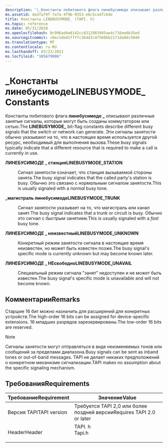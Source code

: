 ```yaml
---
description: '\_Константы побитового флага линебусимоде описывают различные занятые сигналы, которые могут быть созданы коммутатором или сетью. Эти сигналы занятости обычно указывают на то, что в настоящее время используется другой ресурс, необходимый для выполнения вызова.'
ms.assetid: 4a3fa79f-7a7a-4f9b-9353-e6c5ca4fcb4e
title: Константы LINEBUSYMODE_ (TAPI. h)
ms.topic: reference
ms.date: 05/31/2018
ms.openlocfilehash: 0c996ad4e6142cc8312983945ae4c716ee0b35ed
ms.sourcegitcommit: c8ec1ded1ffffc364d3c4f560bb2171da0dc5040
ms.translationtype: MT
ms.contentlocale: ru-RU
ms.lasthandoff: 03/22/2021
ms.locfileid: "105679906"
---
```

# <a name="linebusymode_-constants"></a><span data-ttu-id="e00c9-104">\_Константы линебусимоде</span><span class="sxs-lookup"><span data-stu-id="e00c9-104">LINEBUSYMODE\_ Constants</span></span>

<span data-ttu-id="e00c9-105">Константы побитового флага **линебусимоде \_** описывают различные занятые сигналы, которые могут быть созданы коммутатором или сетью.</span><span class="sxs-lookup"><span data-stu-id="e00c9-105">The **LINEBUSYMODE\_** bit-flag constants describe different busy signals that the switch or network can generate.</span></span> <span data-ttu-id="e00c9-106">Эти сигналы занятости обычно указывают на то, что в настоящее время используется другой ресурс, необходимый для выполнения вызова.</span><span class="sxs-lookup"><span data-stu-id="e00c9-106">These busy signals typically indicate that a different resource that is required to make a call is currently in use.</span></span>

<dl> <dt>

<span data-ttu-id="e00c9-107"><span id="LINEBUSYMODE_STATION"></span><span id="linebusymode_station"></span>**ЛИНЕБУСИМОДЕ \_ станция**</span><span class="sxs-lookup"><span data-stu-id="e00c9-107"><span id="LINEBUSYMODE_STATION"></span><span id="linebusymode_station"></span>**LINEBUSYMODE\_STATION**</span></span>
</dt> <dd> <dl> <dt>



<span data-ttu-id="e00c9-108">Сигнал занятости означает, что станция вызываемой стороны занята.</span><span class="sxs-lookup"><span data-stu-id="e00c9-108">The busy signal indicates that the called party's station is busy.</span></span> <span data-ttu-id="e00c9-109">Обычно это связано с *нормальным* сигналом занятости.</span><span class="sxs-lookup"><span data-stu-id="e00c9-109">This is usually signaled with a *normal* busy tone.</span></span>


</dt> </dl> </dd> <dt>

<span data-ttu-id="e00c9-110"><span id="LINEBUSYMODE_TRUNK"></span><span id="linebusymode_trunk"></span>**\_магистраль линебусимоде**</span><span class="sxs-lookup"><span data-stu-id="e00c9-110"><span id="LINEBUSYMODE_TRUNK"></span><span id="linebusymode_trunk"></span>**LINEBUSYMODE\_TRUNK**</span></span>
</dt> <dd> <dl> <dt>



<span data-ttu-id="e00c9-111">Сигнал занятости указывает на то, что магистраль или канал занят.</span><span class="sxs-lookup"><span data-stu-id="e00c9-111">The busy signal indicates that a trunk or circuit is busy.</span></span> <span data-ttu-id="e00c9-112">Обычно это сигнал с *быстрым* занятием.</span><span class="sxs-lookup"><span data-stu-id="e00c9-112">This is usually signaled with a *fast* busy tone.</span></span>


</dt> </dl> </dd> <dt>

<span data-ttu-id="e00c9-113"><span id="LINEBUSYMODE_UNKNOWN"></span><span id="linebusymode_unknown"></span>**ЛИНЕБУСИМОДЕ \_ неизвестный**</span><span class="sxs-lookup"><span data-stu-id="e00c9-113"><span id="LINEBUSYMODE_UNKNOWN"></span><span id="linebusymode_unknown"></span>**LINEBUSYMODE\_UNKNOWN**</span></span>
</dt> <dd> <dl> <dt>



<span data-ttu-id="e00c9-114">Конкретный режим занятости сигнала в настоящее время неизвестен, но может быть известен позже.</span><span class="sxs-lookup"><span data-stu-id="e00c9-114">The busy signal's specific mode is currently unknown but may become known later.</span></span>


</dt> </dl> </dd> <dt>

<span data-ttu-id="e00c9-115"><span id="LINEBUSYMODE_UNAVAIL"></span><span id="linebusymode_unavail"></span>**ЛИНЕБУСИМОДЕ \_ НЕсвободно**</span><span class="sxs-lookup"><span data-stu-id="e00c9-115"><span id="LINEBUSYMODE_UNAVAIL"></span><span id="linebusymode_unavail"></span>**LINEBUSYMODE\_UNAVAIL**</span></span>
</dt> <dd> <dl> <dt>



<span data-ttu-id="e00c9-116">Специальный режим сигнала "занят" недоступен и не может быть известен.</span><span class="sxs-lookup"><span data-stu-id="e00c9-116">The busy signal's specific mode is unavailable and will not become known.</span></span>


</dt> </dl> </dd> </dl>

## <a name="remarks"></a><span data-ttu-id="e00c9-117">Комментарии</span><span class="sxs-lookup"><span data-stu-id="e00c9-117">Remarks</span></span>

<span data-ttu-id="e00c9-118">Старшие 16 бит можно назначить для расширений для конкретных устройств.</span><span class="sxs-lookup"><span data-stu-id="e00c9-118">The high-order 16 bits can be assigned for device-specific extensions.</span></span> <span data-ttu-id="e00c9-119">16 младших разрядов зарезервированы.</span><span class="sxs-lookup"><span data-stu-id="e00c9-119">The low-order 16 bits are reserved.</span></span>

> [!Note]  
> <span data-ttu-id="e00c9-120">Сигналы занятости могут отправляться в виде неизменяемых тонов или сообщений за пределами диапазона.</span><span class="sxs-lookup"><span data-stu-id="e00c9-120">Busy signals can be sent as inband tones or out-of-band messages.</span></span> <span data-ttu-id="e00c9-121">TAPI не делает никаких предположений о конкретном механизме сигнализации.</span><span class="sxs-lookup"><span data-stu-id="e00c9-121">TAPI makes no assumption about the specific signaling mechanism.</span></span>

 

## <a name="requirements"></a><span data-ttu-id="e00c9-122">Требования</span><span class="sxs-lookup"><span data-stu-id="e00c9-122">Requirements</span></span>



| <span data-ttu-id="e00c9-123">Требование</span><span class="sxs-lookup"><span data-stu-id="e00c9-123">Requirement</span></span> | <span data-ttu-id="e00c9-124">Значение</span><span class="sxs-lookup"><span data-stu-id="e00c9-124">Value</span></span> |
|-------------------------|-----------------------------------------------------------------------------------|
| <span data-ttu-id="e00c9-125">Версия TAPI</span><span class="sxs-lookup"><span data-stu-id="e00c9-125">TAPI version</span></span><br/> | <span data-ttu-id="e00c9-126">Требуется TAPI 2,0 или более поздней версии</span><span class="sxs-lookup"><span data-stu-id="e00c9-126">Requires TAPI 2.0 or later</span></span><br/>                                             |
| <span data-ttu-id="e00c9-127">Header</span><span class="sxs-lookup"><span data-stu-id="e00c9-127">Header</span></span><br/>       | <dl> <span data-ttu-id="e00c9-128"><dt>TAPI. h</dt></span><span class="sxs-lookup"><span data-stu-id="e00c9-128"><dt>Tapi.h</dt></span></span> </dl> |



 

 




